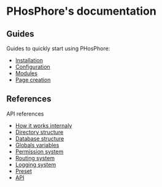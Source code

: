 # PHosPhore's documentation

## Guides
Guides to quickly start using PHosPhore:

- [Installation](guides/installation.md)
- [Configuration](guides/configuration.md)
- [Modules](guides/modules.md)
- [Page creation](guides/page_creation.md)

## References
API references

- [How it works internaly](references/process.md)
- [Directory structure](references/folders.md)
- [Database structure](references/database.md)
- [Globals variables](references/globals.md)
- [Permission system](references/permission.md)
- [Routing system](references/route.md)
- [Logging system](references/log.md)
- [Preset](references/pageElement/preset.md)
- [API](references/api.md)
